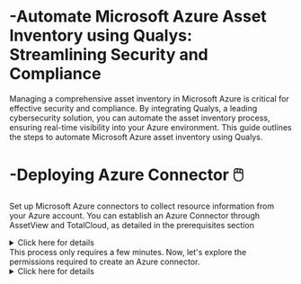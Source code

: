 # -Automate Microsoft Azure Asset Inventory using Qualys: Streamlining Security and Compliance

Managing a comprehensive asset inventory in Microsoft Azure is critical for effective security and compliance. By integrating Qualys, a leading cybersecurity solution, you can automate the asset inventory process, ensuring real-time visibility into your Azure environment. This guide outlines the steps to automate Microsoft Azure asset inventory using Qualys.

# -Deploying Azure Connector 🖱️

Set up Microsoft Azure connectors to collect resource information from your Azure account. You can establish an Azure Connector through AssetView and TotalCloud, as detailed in the prerequisites section<details> <summary> Click here for details</summary>
# -Pre-requisites :smile:
Before you create an Azure connector, ensure that you have the following permissions:
 - :book:Assign Azure Active Directory permissions to register an application with your Azure
Active Directory
- :book:Checking Azure Subscription Permissions to assign the application to a role in your
Azure subscription</details>
This process only requires a few minutes. Now, let's explore the permissions required to create an Azure connector.<details><summary>Click here for details</summary>
# -Step 1: Integration Setup
Access Qualys Platform:

- 👨‍💻Log in to your Qualys account and access the platform.<img width="961" alt="Qualys Login screen " src="https://github.com/sunny4lab-project/-Automate-Microsoft-Azure-Asset-Inventory-using-Qualys/assets/139194279/a7a33272-234d-4c48-9a67-cedb6854de61">

- ➡️Click on the Connector app on the menu bar to your Left.<img width="509" alt="navigate to the connector app" src="https://github.com/sunny4lab-project/-Automate-Microsoft-Azure-Asset-Inventory-using-Qualys/assets/139194279/b24eac47-0b83-4417-9a0e-3fa115e68418">
- ▶️ Select the Cloud service you wish to connect to. In this case it's going to be "Azure Connector" <img width="954" alt="cloud connector selection" src="https://github.com/sunny4lab-project/-Automate-Microsoft-Azure-Asset-Inventory-using-Qualys/assets/139194279/967b5f13-41f0-4259-b0bd-a978818dd8ad">

- ➡️Enter a name and description (optional) for your connector  # <img width="926" alt="Connect Basic Details " src="https://github.com/sunny4lab-project/-Automate-Microsoft-Azure-Asset-Inventory-using-Qualys/assets/139194279/e60f414f-943b-4100-9317-2e59b1e714d8">


# - 🧭Navigate to Azure Integration:

💁 The integration between Qualys and Microsoft Azure typically involves the configuration of Azure connectors in Qualys. This integration allows Qualys to gather information about your Azure resources for security and compliance assessments. 

ℹ️ Setting up Authentication in Azure connectors in Qualys requires that you provide the necessary Azure credentials, including Subscription ID, Application (Client) ID, Client Secret, and Directory (Tenant) ID.

# Here are the key steps and components involved in Azure integration with Qualys:

- ▶️Log on to the Microsoft Azure console and Search "Microsoft Entra ID" <img width="646" alt="Microsoft entra ID search" src="https://github.com/sunny4lab-project/-Automate-Microsoft-Azure-Asset-Inventory-using-Qualys/assets/139194279/29c5a477-67c7-4462-a04d-1bb61db0df2e">

- ▶️ On the Navigation Panel on the left, scroll down and Click App Registrations > New Registration.
<img width="419" alt="App Registration" src="https://github.com/sunny4lab-project/-Automate-Microsoft-Azure-Asset-Inventory-using-Qualys/assets/139194279/8c41640c-a78f-4441-952c-b5bd8f47481c">

- ▶️ Click on the "New Registration" with the + sign. <img width="783" alt="New Registration" src="https://github.com/sunny4lab-project/-Automate-Microsoft-Azure-Asset-Inventory-using-Qualys/assets/139194279/0b76d242-1091-4264-aa24-fb0d55a4d9f0">

- ▶️ Provide the following details: A name for the application and also select the Supported account types: directory for single Tenant, Multi-Tenant. Also, Click on "Register" when done.<img width="749" alt="Register an application" src="https://github.com/sunny4lab-project/-Automate-Microsoft-Azure-Asset-Inventory-using-Qualys/assets/139194279/02076576-5a2e-4620-9142-249e6cf20b1e">

  <details>
  <summary><span style="color: #4CAF50;">Details on Azure Tenant Architecture</span></summary>

  In the context of Microsoft Azure, the terms "single-tenant" and "multi-tenant" refer to the architectural models for deploying and managing applications, services, or resources.

  # <span style="color: #FF5733;">Single-Tenant:</span>

  Definition:
  <span style="color: #FF5733;">Single-Tenant (or Single-Tenancy):</span> In a single-tenant architecture, each instance of an application or service is dedicated to a single customer (tenant). The resources and data associated with that instance are isolated and not shared with other customers.

  # <span style="color: #3370FF;">Characteristics:</span>
  - <span style="color: #3370FF;">Isolation:</span> Each customer has a dedicated and isolated environment.
  - <span style="color: #3370FF;">Customization:</span> Customers have the flexibility to customize and configure the environment according to their specific needs.
  - <span style="color: #3370FF;">Control:</span> Customers have more control over the infrastructure, security, and policies.

  # <span style="color: #FF5733;">Use Cases:</span>
  Single-tenant architectures are often preferred in scenarios where customers require a high level of customization, control, and isolation. Examples include certain compliance requirements, security-sensitive applications, or scenarios where customers have specific regulatory constraints.

  # <span style="color: #3370FF;">Multi-Tenant:</span>

  Definition:
  <span style="color: #3370FF;">Multi-Tenant (or Multi-Tenancy):</span> In a multi-tenant architecture, multiple instances of an application or service share the same resources and infrastructure. Each customer (tenant) remains logically isolated, but they all share a common underlying platform.

  # <span style="color: #FF5733;">Characteristics:</span>
  - <span style="color: #FF5733;">Resource Sharing:</span> Multiple customers share the same set of resources and infrastructure.
  - <span style="color: #FF5733;">Cost Efficiency:</span> Shared resources lead to cost efficiency and resource optimization.
  - <span style="color: #FF5733;">Scalability:</span> Multi-tenant architectures are often more scalable as resources can be dynamically allocated based on demand.

  # <span style="color: #3370FF;">Use Cases:</span>
  Multi-tenant architectures are suitable for scenarios where resource efficiency, scalability, and cost-sharing are priorities. Many cloud services, including Azure, adopt a multi-tenant model, allowing multiple customers to leverage shared infrastructure while maintaining logical isolation.

  # <span style="color: #FF5733;">Azure and Tenancy:</span>
  In Azure Active Directory (Azure AD), tenancy refers to the organization's instance of Azure AD. It can be either a single-tenant (dedicated to a single organization) or a multi-tenant (shared by multiple organizations). Azure AD supports both models.

  # <span style="color: #3370FF;">Azure Services:</span>
  Many Azure services are designed to be multi-tenant by default, allowing multiple customers to use the same underlying infrastructure. However, certain services or deployment options may provide options for dedicated, single-tenant instances.

  Understanding the tenancy model is crucial when designing and deploying applications or services in Azure, as it influences factors such as security, isolation, customization, and cost considerations. The choice between single-tenant and multi-tenant architectures depends on the specific requirements and priorities of the application or service being deployed.
</details>


</details>



